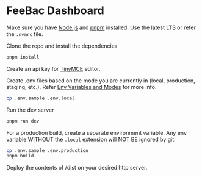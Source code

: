 # FeeBac Dashboard

Make sure you have [Node.js](https://nodejs.org/en/) and [pnpm](https://pnpm.io/installation) installed. Use the latest LTS or refer the `.nvmrc` file.

Clone the repo and install the dependencies

```bash
pnpm install
```

Create an api key for [TinyMCE](https://www.tiny.cloud/auth/signup/) editor.

Create .env files based on the mode you are currently in (local, production, staging, etc.). Refer [Env Variables and Modes](https://vitejs.dev/guide/env-and-mode) for more info.

```bash
cp .env.sample .env.local
```

Run the dev server

```bash
pnpm run dev
```

For a production build, create a separate environment variable. Any env variable WITHOUT the `.local` extension will NOT BE ignored by git.

```bash
cp .env.sample .env.production
pnpm build
```

Deploy the contents of /dist on your desired http server.
